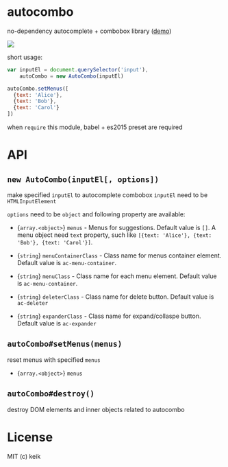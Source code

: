 # autocombo

no-dependency autocomplete + combobox library ([demo](http://keik.info/autocombo/examples/))

![](https://github.com/keik/autocombo/raw/master/screenshot.png)

short usage:

```js
var inputEl = document.querySelector('input'),
    autoCombo = new AutoCombo(inputEl)

autoCombo.setMenus([
  {text: 'Alice'},
  {text: 'Bob'},
  {text: 'Carol'}
])
```

when `require` this module, babel + es2015 preset are required


# API

## `new AutoCombo(inputEl[, options])`

make specified `inputEl` to autocomplete combobox
`inputEl` need to be `HTMLInputElement`

`options` need to be `object` and following property are available:

* {`array.<object>`} `menus` -
Menus for suggestions. Default value is `[]`. A menu object need `text` property, such like `[{text: 'Alice'}, {text: 'Bob'}, {text: 'Carol'}]`.

* {`string`} `menuContainerClass` -
Class name for menus container element. Default value is `ac-menu-container`.

* {`string`} `menuClass` -
Class name for each menu element. Default value is `ac-menu-container`.

* {`string`} `deleterClass` -
Class name for delete button. Default value is `ac-deleter`

* {`string`} `expanderClass` -
Class name for expand/collaspe button. Default value is `ac-expander`


## `autoCombo#setMenus(menus)`

reset menus with specified `menus`

* {`array.<object>`} `menus`


## `autoCombo#destroy()`

destroy DOM elements and inner objects related to autocombo


# License

MIT (c) keik
